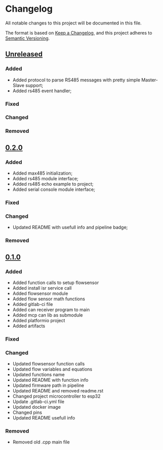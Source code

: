 # Changelog

All notable changes to this project will be documented in this file.

The format is based on [Keep a Changelog](https://keepachangelog.com/en/1.0.0/),
and this project adheres to [Semantic Versioning](https://semver.org/spec/v2.0.0.html).

## [Unreleased]

### Added 

* Added protocol to parse RS485 messages with pretty simple Master-Slave support;
* Added rs485 event handler;

### Fixed

### Changed

### Removed

## [0.2.0]

### Added 

* Added max485 initialization;
* Added rs485 module interface;
* Added rs485 echo example to project;
* Added serial console module interface;

### Fixed

### Changed

* Updated README with usefull info and pipeline badge;

### Removed

## [0.1.0]

### Added 

* Added function calls to setup flowsensor
* Added install isr service call
* Added flowsensor module
* Added flow sensor math functions
* Added gitlab-ci file
* Added can receiver program to main
* Added mcp can lib as submodule
* Added platformio project
* Added artifacts

### Fixed

### Changed

* Updated flowsensor function calls
* Updated flow variables and equations
* Updated functions name
* Updated README with function info
* Updated firmware path in pipeline
* Updated README and removed readme.rst
* Changed project microcontroller to esp32
* Update .gitlab-ci.yml file
* Updated docker image
* Changed pins
* Updated README usefull info

### Removed

* Removed old .cpp main file

[unreleased]: https://gitlab.com/projeto-leitor-hidrometro/slave-firmware/-/compare/0.2.0...main
[0.2.0]: https://gitlab.com/projeto-leitor-hidrometro/slave-firmware/-/compare/0.1.0...0.2.0
[0.1.0]: https://gitlab.com/projeto-leitor-hidrometro/slave-firmware/-/tags/0.1.0

